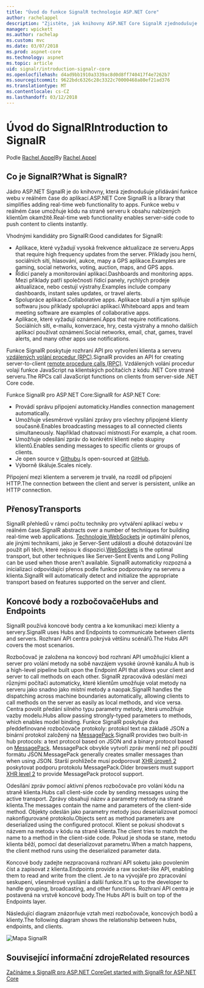 ```yaml
---
title: "Úvod do funkce SignalR technologie ASP.NET Core"
author: rachelappel
description: "Zjistěte, jak knihovny ASP.NET Core SignalR zjednodušuje přidávání funkce webu v reálném čase do aplikací."
manager: wpickett
ms.author: rachelap
ms.custom: mvc
ms.date: 03/07/2018
ms.prod: aspnet-core
ms.technology: aspnet
ms.topic: article
uid: signalr/introduction-signalr-core
ms.openlocfilehash: d4ad9bb1910a3339ac8d0d8ff740417f4e7262b7
ms.sourcegitcommit: 9622bdc6326c28c3322c70000468a80ef21ad376
ms.translationtype: MT
ms.contentlocale: cs-CZ
ms.lasthandoff: 03/12/2018
---
```

# <a name="introduction-to-signalr"></a><span data-ttu-id="847fb-103">Úvod do SignalR</span><span class="sxs-lookup"><span data-stu-id="847fb-103">Introduction to SignalR</span></span>

<span data-ttu-id="847fb-104">Podle [Rachel Appel](https://twitter.com/rachelappel)</span><span class="sxs-lookup"><span data-stu-id="847fb-104">By [Rachel Appel](https://twitter.com/rachelappel)</span></span>

## <a name="what-is-signalr"></a><span data-ttu-id="847fb-105">Co je SignalR?</span><span class="sxs-lookup"><span data-stu-id="847fb-105">What is SignalR?</span></span>

<span data-ttu-id="847fb-106">Jádro ASP.NET SignalR je do knihovny, která zjednodušuje přidávání funkce webu v reálném čase do aplikací.</span><span class="sxs-lookup"><span data-stu-id="847fb-106">ASP.NET Core SignalR is a library that simplifies adding real-time web functionality to apps.</span></span> <span data-ttu-id="847fb-107">Funkce webu v reálném čase umožňuje kódu na straně serveru k obsahu nabízených klientům okamžitě.</span><span class="sxs-lookup"><span data-stu-id="847fb-107">Real-time web functionality enables server-side code to push content to clients instantly.</span></span>

<span data-ttu-id="847fb-108">Vhodnými kandidáty pro SignalR:</span><span class="sxs-lookup"><span data-stu-id="847fb-108">Good candidates for SignalR:</span></span>

* <span data-ttu-id="847fb-109">Aplikace, které vyžadují vysoká frekvence aktualizace ze serveru.</span><span class="sxs-lookup"><span data-stu-id="847fb-109">Apps that require high frequency updates from the server.</span></span> <span data-ttu-id="847fb-110">Příklady jsou herní, sociálních sítí, hlasování, aukce, mapy a GPS aplikace.</span><span class="sxs-lookup"><span data-stu-id="847fb-110">Examples are gaming, social networks, voting, auction, maps, and GPS apps.</span></span>
* <span data-ttu-id="847fb-111">Řídicí panely a monitorování aplikací.</span><span class="sxs-lookup"><span data-stu-id="847fb-111">Dashboards and monitoring apps.</span></span> <span data-ttu-id="847fb-112">Mezi příklady patří společnosti řídicí panely, rychlých prodeje aktualizace, nebo cestují výstrahy.</span><span class="sxs-lookup"><span data-stu-id="847fb-112">Examples include company dashboards, instant sales updates, or travel alerts.</span></span>
* <span data-ttu-id="847fb-113">Spolupráce aplikace.</span><span class="sxs-lookup"><span data-stu-id="847fb-113">Collaborative apps.</span></span> <span data-ttu-id="847fb-114">Aplikace tabulí a tým splňuje softwaru jsou příklady spolupráci aplikací.</span><span class="sxs-lookup"><span data-stu-id="847fb-114">Whiteboard apps and team meeting software are examples of collaborative apps.</span></span>
* <span data-ttu-id="847fb-115">Aplikace, které vyžadují oznámení.</span><span class="sxs-lookup"><span data-stu-id="847fb-115">Apps that require notifications.</span></span> <span data-ttu-id="847fb-116">Sociálních sítí, e-mailu, konverzace, hry, cesta výstrahy a mnoho dalších aplikací používat oznámení.</span><span class="sxs-lookup"><span data-stu-id="847fb-116">Social networks, email, chat, games, travel alerts, and many other apps use notifications.</span></span>

<span data-ttu-id="847fb-117">Funkce SignalR poskytuje rozhraní API pro vytvoření klienta a serveru [vzdálených volání procedur (RPC)](https://wikipedia.org/wiki/Remote_procedure_call).</span><span class="sxs-lookup"><span data-stu-id="847fb-117">SignalR provides an API for creating server-to-client [remote procedure calls (RPC)](https://wikipedia.org/wiki/Remote_procedure_call).</span></span> <span data-ttu-id="847fb-118">Vzdálených volání procedur volají funkce JavaScript na klientských počítačích z kódu .NET Core straně serveru.</span><span class="sxs-lookup"><span data-stu-id="847fb-118">The RPCs call JavaScript functions on clients from server-side .NET Core code.</span></span>

<span data-ttu-id="847fb-119">Funkce SignalR pro ASP.NET Core:</span><span class="sxs-lookup"><span data-stu-id="847fb-119">SignalR for ASP.NET Core:</span></span>

* <span data-ttu-id="847fb-120">Provádí správu připojení automaticky.</span><span class="sxs-lookup"><span data-stu-id="847fb-120">Handles connection management automatically.</span></span>
* <span data-ttu-id="847fb-121">Umožňuje všesměrové vysílání zprávy pro všechny připojené klienty současně.</span><span class="sxs-lookup"><span data-stu-id="847fb-121">Enables broadcasting messages to all connected clients simultaneously.</span></span> <span data-ttu-id="847fb-122">Například chatovací místnosti.</span><span class="sxs-lookup"><span data-stu-id="847fb-122">For example, a chat room.</span></span>
* <span data-ttu-id="847fb-123">Umožňuje odesílání zpráv do konkrétní klienti nebo skupiny klientů.</span><span class="sxs-lookup"><span data-stu-id="847fb-123">Enables sending messages to specific clients or groups of clients.</span></span>
* <span data-ttu-id="847fb-124">Je open source v [Githubu](https://github.com/aspnet/signalr).</span><span class="sxs-lookup"><span data-stu-id="847fb-124">Is open-sourced at [GitHub](https://github.com/aspnet/signalr).</span></span>
* <span data-ttu-id="847fb-125">Výborně škáluje.</span><span class="sxs-lookup"><span data-stu-id="847fb-125">Scales nicely.</span></span>

<span data-ttu-id="847fb-126">Připojení mezi klientem a serverem je trvalé, na rozdíl od připojení HTTP.</span><span class="sxs-lookup"><span data-stu-id="847fb-126">The connection between the client and server is persistent, unlike an HTTP connection.</span></span>

## <a name="transports"></a><span data-ttu-id="847fb-127">Přenosy</span><span class="sxs-lookup"><span data-stu-id="847fb-127">Transports</span></span>

<span data-ttu-id="847fb-128">SignalR přehledů v rámci počtu techniky pro vytváření aplikací webu v reálném čase.</span><span class="sxs-lookup"><span data-stu-id="847fb-128">SignalR abstracts over a number of techniques for building real-time web applications.</span></span> <span data-ttu-id="847fb-129">[Technologie WebSockets](https://tools.ietf.org/html/rfc7118) je optimální přenos, ale jinými technikami, jako je Server-Sent události a dlouhé dotazování lze použít při těch, které nejsou k dispozici.</span><span class="sxs-lookup"><span data-stu-id="847fb-129">[WebSockets](https://tools.ietf.org/html/rfc7118) is the optimal transport, but other techniques like Server-Sent Events and Long Polling can be used when those aren't available.</span></span> <span data-ttu-id="847fb-130">SignalR automaticky rozpozná a inicializaci odpovídající přenos podle funkce podporovány na serveru a klienta.</span><span class="sxs-lookup"><span data-stu-id="847fb-130">SignalR will automatically detect and initialize the appropriate transport based on features supported on the server and client.</span></span>

## <a name="hubs-and-endpoints"></a><span data-ttu-id="847fb-131">Koncové body a rozbočovače</span><span class="sxs-lookup"><span data-stu-id="847fb-131">Hubs and Endpoints</span></span>

<span data-ttu-id="847fb-132">SignalR používá koncové body centra a ke komunikaci mezi klienty a servery.</span><span class="sxs-lookup"><span data-stu-id="847fb-132">SignalR uses Hubs and Endpoints to communicate between clients and servers.</span></span> <span data-ttu-id="847fb-133">Rozhraní API centra pokrývá většinu scénářů.</span><span class="sxs-lookup"><span data-stu-id="847fb-133">The Hubs API covers the most scenarios.</span></span>

<span data-ttu-id="847fb-134">Rozbočovač je založena na koncový bod rozhraní API umožňující klient a server pro volání metody na sobě navzájem vysoké úrovně kanálu.</span><span class="sxs-lookup"><span data-stu-id="847fb-134">A hub is a high-level pipeline built upon the Endpoint API that allows your client and server to call methods on each other.</span></span> <span data-ttu-id="847fb-135">SignalR zpracovává odeslání mezi různými počítači automaticky, které klientům umožňuje volat metody na serveru jako snadno jako místní metody a naopak.</span><span class="sxs-lookup"><span data-stu-id="847fb-135">SignalR handles the dispatching across machine boundaries automatically, allowing clients to call methods on the server as easily as local methods, and vice versa.</span></span> <span data-ttu-id="847fb-136">Centra povolit předání silného typu parametry metody, která umožňuje vazby modelu.</span><span class="sxs-lookup"><span data-stu-id="847fb-136">Hubs allow passing strongly-typed parameters to methods, which enables model binding.</span></span> <span data-ttu-id="847fb-137">Funkce SignalR poskytuje dva předdefinované rozbočovače protokoly: protokol text na základě JSON a binární protokol založený na [MessagePack](https://msgpack.org/).</span><span class="sxs-lookup"><span data-stu-id="847fb-137">SignalR provides two built-in hub protocols: a text protocol based on JSON and a binary protocol based on [MessagePack](https://msgpack.org/).</span></span>  <span data-ttu-id="847fb-138">MessagePack obvykle vytvoří zpráv menší než při použití formátu JSON.</span><span class="sxs-lookup"><span data-stu-id="847fb-138">MessagePack generally creates smaller messages than when using JSON.</span></span> <span data-ttu-id="847fb-139">Starší prohlížeče musí podporovat [XHR úroveň 2](https://caniuse.com/#feat=xhr2) poskytovat podporu protokolu MessagePack.</span><span class="sxs-lookup"><span data-stu-id="847fb-139">Older browsers must support [XHR level 2](https://caniuse.com/#feat=xhr2) to provide MessagePack protocol support.</span></span>

<span data-ttu-id="847fb-140">Odesílání zpráv pomocí aktivní přenos rozbočovače pro volání kódu na straně klienta.</span><span class="sxs-lookup"><span data-stu-id="847fb-140">Hubs call client-side code by sending messages using the active transport.</span></span> <span data-ttu-id="847fb-141">Zprávy obsahují název a parametry metody na straně klienta.</span><span class="sxs-lookup"><span data-stu-id="847fb-141">The messages contain the name and parameters of the client-side method.</span></span> <span data-ttu-id="847fb-142">Objekty odeslán jako parametry metody jsou deserializovat pomocí nakonfigurované protokolu.</span><span class="sxs-lookup"><span data-stu-id="847fb-142">Objects sent as method parameters are deserialized using the configured protocol.</span></span> <span data-ttu-id="847fb-143">Klient se pokusí shodovat s názvem na metodu v kódu na straně klienta.</span><span class="sxs-lookup"><span data-stu-id="847fb-143">The client tries to match the name to a method in the client-side code.</span></span> <span data-ttu-id="847fb-144">Pokud je shoda se stane, metodu klienta běží, pomocí dat deserializovat parametru.</span><span class="sxs-lookup"><span data-stu-id="847fb-144">When a match happens, the client method runs using the deserialized parameter data.</span></span>

<span data-ttu-id="847fb-145">Koncové body zadejte nezpracovaná rozhraní API soketu jako povolením číst a zapisovat z klienta.</span><span class="sxs-lookup"><span data-stu-id="847fb-145">Endpoints provide a raw socket-like API, enabling them to read and write from the client.</span></span> <span data-ttu-id="847fb-146">Je to na vývojáře pro zpracování seskupení, všesměrové vysílání a další funkce.</span><span class="sxs-lookup"><span data-stu-id="847fb-146">It's up to the developer to handle grouping, broadcasting, and other functions.</span></span> <span data-ttu-id="847fb-147">Rozhraní API centra je postavená na vrstvě koncové body.</span><span class="sxs-lookup"><span data-stu-id="847fb-147">The Hubs API is built on top of the Endpoints layer.</span></span>

<span data-ttu-id="847fb-148">Následující diagram znázorňuje vztah mezi rozbočovače, koncových bodů a klienty.</span><span class="sxs-lookup"><span data-stu-id="847fb-148">The following diagram shows the relationship between hubs, endpoints, and clients.</span></span>

![Mapa SignalR](introduction-signalr-core/_static/signalr-core-architecture.png)

## <a name="related-resources"></a><span data-ttu-id="847fb-150">Související informační zdroje</span><span class="sxs-lookup"><span data-stu-id="847fb-150">Related resources</span></span>

[<span data-ttu-id="847fb-151">Začínáme s SignalR pro ASP.NET Core</span><span class="sxs-lookup"><span data-stu-id="847fb-151">Get started with SignalR for ASP.NET Core</span></span>](xref:signalr/get-started-signalr-core)
